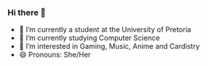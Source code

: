 ### Hi there 👋

<!--
**LaurenRowe99/LaurenRowe99** is a ✨ _special_ ✨ repository because its `README.md` (this file) appears on your GitHub profile.

Here are some ideas to get you started:

- 🔭 I’m currently working on ...
- 🌱 I’m currently learning ...
- 👯 I’m looking to collaborate on ...
- 🤔 I’m looking for help with ...
- 💬 Ask me about ...
- 📫 How to reach me: ...
- 😄 Pronouns: ...
- ⚡ Fun fact: ...
-->

- 🔭 I’m currently a student at the University of Pretoria
- 🌱 I’m currently studying Computer Science
- 👀 I’m interested in Gaming, Music, Anime and Cardistry
- 😄 Pronouns: She/Her
